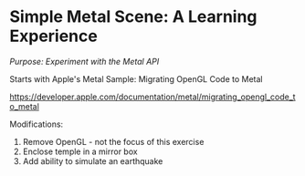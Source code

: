 # Simple Metal Scene: A Learning Experience

*Purpose: Experiment with the Metal API*

Starts with Apple's Metal Sample: Migrating OpenGL Code to Metal

https://developer.apple.com/documentation/metal/migrating_opengl_code_to_metal

Modifications:

1. Remove OpenGL - not the focus of this exercise
2. Enclose temple in a mirror box
3. Add ability to simulate an earthquake
